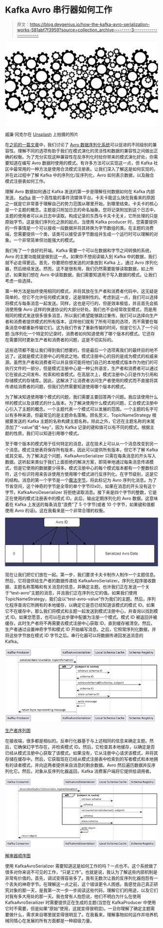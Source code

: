 # Kafka Avro 串行器如何工作

> 原文：<https://blog.devgenius.io/how-the-kafka-avro-serialization-works-581abf7f3959?source=collection_archive---------3----------------------->

![](img/d59b1349ae2a5d6fecc192598b2abb30.png)

威廉·冈克尔在 [Unsplash](https://unsplash.com?utm_source=medium&utm_medium=referral) 上拍摄的照片

在[之前的一篇文章](https://medium.com/codex/understanding-avro-compatibility-e2f9afa48dd1)中，我们讨论了 [Avro 数据序列化系统](https://avro.apache.org/)可以促进的不同级别的兼容性。理解不同的选项有助于我们在模式演化的灵活性和数据的兼容性之间做出正确的权衡。为了充分实现这种兼容性在反序列化时给你带来的模式演化好处，你需要知道在编写 Avro 数据时使用的模式。有许多方法可以实现这一点，但 Kafka 社区中最常用的一种方法是使用合流模式注册表。让我们深入了解这是如何实现的，并在此过程中了解 Kafka 中的序列化/反序列化，Avro 如何表示数据，以及融合模式注册表如何工作。

理解 Avro 数据如何通过 Kafka 发送的第一步是理解任何数据如何在 Kafka 内部发送。 [Kafka](https://kafka.apache.org/) 是一个高性能的事件流媒体平台。卡夫卡能这么快在我看来的原因之一就是它非常善于理解自己的势力范围从哪里开始，到哪里结束。卡夫卡的核心是一个主题的概念。主题是只附加日志的命名抽象。您将记录附加到这个日志中，主题的使用者可以从日志中读取。构成记录的东西与卡夫卡无关，它所处理的只是原始字节。这是我们序列化之旅的起点。当使用 Kafka producer 时，您需要提供的一件事情是一个可以接收一段数据并将其转换为字节数组的类。在主题的消费端，您需要提供一个类，该类可以接受该字节数组并生成一个运行时可以理解的对象。一个非常简单但功能强大的模式。

我们有了一个良好的开端。Kafka 需要一个可以在数据和字节之间转换的系统，Avro 的主要功能就是做到这一点。如果你不想阅读输入到 Kafka 中的数据，我们就不必走得更远。首先，你要把你想发送的对象放到 Kafka 上，通过 Avro 序列化器，然后继续发送。然而，这不是很有用，我们仍然需要能够读取数据，如上所述，如果我们想在 Avro 中读取数据，我们需要知道用于写入数据的模式。让我们考虑一些选择。

第一种方法是始终使用相同的模式，并将其放在生产者和消费者代码中。这无疑是简单的，但它不允许任何模式演变，这是限制性的。考虑到这一点，我们可以选择将模式与每条消息一起发送。同样，这也是可行的，但是效率极低，并且首先会抵消使用像 Avro 这样的快速协议的大部分好处。我们也不会经常改变模式，而是用相同的模式发送很多很多消息，所以我们希望能够跳过重传。我们可以选择向生产者和消费者提供模式的所有版本，这样他们就有了所有可能的选项，而不需要在每条消息中都重新传输它们。这为我们节省了重新传输的时间，但是它引入了一个问题:当序列化一个特定的记录时，消费者如何知道使用了哪个版本的模式。它还存在需要同时更新生产者和消费者的问题，这是不切实际的。

这些选项都不能让我们得到我们想要的，但是最后一个选项离我们的最终目的地不远了。这就是模式注册中心的用武之地。模式注册中心的目的是成为模式的权威来源。虽然生产者和消费者可以并且很可能将他们自己的本地模式版本作为他们的可执行文件的一部分，但是模式注册中心是一种公共语言，生产者和消费者可以通过它在彼此之间发布、检索和检查模式。在高层次上，模式注册中心只是作为引用和存储模式的存储库。因此，这解决了让消费者访问生产者使用的模式而不直接将其传递给消费者的问题，但我们仍然需要知道使用哪个版本的模式。

为了解决知道使用哪个模式的问题，我们需要主要回答两个问题。我应该使用什么样的模式以及该模式的什么版本。为了解决使用什么模式的问题，汇合模式注册中心引入了主题的概念。一个主题代表一个模式可以发展的范围。一个主题的名字可以有多种来源，但最常见的是主题命名策略。顾名思义，TopicNameStrategy 根据要发送的 Kafka 主题的名称构建主题名称。除此之外，它还在主题名称的末尾添加了“-value”或“-key”，因为 Kafka 记录的键和值可以有不同的模式。根据主题的性质，我们可以知道引用哪个模式。

至于哪个版本的模式用于任何特定的消息，这在技术上可以从一个消息改变到另一个消息。模式注册表将保存所有版本，因此可以提供所有版本，但它不了解 Kafka 或其交易。为了解决这个问题，KafkaAvroSerializer 只需在每条消息的开头写入数据。这听起来类似于我们上面拒绝的解决方案，即简单地通过每条消息传递模式，但是它使用的数据要少得多。模式注册中心的每个模式版本都有一个整数标识符，这个标识符用来告诉使用方使用哪个模式进行反序列化。在字节级别，这是它的结构。消息的第一个字节是一个[魔法字节](https://en.wikipedia.org/wiki/List_of_file_signatures)，将此标记为 Avro 序列化消息。为了节省空间，这个神奇的字节是全零的单个字节(0x0)，如果在消息的开头没有这个字节，KafkaAvroDeserializer 将拒绝读取消息。接下来是四个字节的整数，它是正在使用的模式注册表中的模式 ID。此后，输出定期序列化的 Avro 数据。这意味着在 Kafka 上发送的每条消息“浪费”了 5 个字节(或者 10 个字节，如果键和值都使用 Avro 的话)。这在我看来是一个非常合理的权衡。

![](img/c9e9cefe40b239a7c3afc563eebe5efb.png)

现在让我们把它们放在一起。第一步，我们要求卡夫卡制作人制作一个主题信息。然后，它将提供给生产者的数据传递给 KafkaAvroSerializer。序列化程序接收数据、主题名称策略和有关消息的信息，并确定主题。也许我们正在发送一个关于“test-avro”主题的消息，并且我们正在序列化它的值。如果我们使用 TopicNameStrategy，我们会以“test-avro-value”作为我们的主题。然后，序列化程序查询它所拥有的本地缓存，以确定它是否已经知道该模式的模式 ID。如果它不在缓存中，那么我们将模式和主题一起发送到模式注册中心，并查询以找到模式 ID。如果您愿意，也可以在此步骤中配置为注册一个模式。模式 ID 被返回并被缓存，此时生产者将不再需要去模式注册中心获取 ID，直到缓存被清空。然后，生产者通过设置神奇字节和模式 ID 开始编写消息。之后，它照常序列化数据，并将这些字节放在模式 ID 字节之后。串行化器可以将数据传递回发送消息的 Kafka。

![](img/b555f20a20599b7265027c7cb913791a.png)

[生产者序列图](//www.plantuml.com/plantuml/png/XP3DJiCm48JlVefLJgrKNY07L4Gl4HmGvGMspZOO73lQtHILfmVouwIH8cxsQ6RyZVUYoDhMtZJ8wgnhC2Wq7ClM4WCAP4zu_aHu6QJinYZ43htxdbiVBXoFIL_pFw9zfoxq72rwEFvUQuHEliqmLKwKhvrviBqEMWPcPBsxdxNdqtbJekBRHBG3ZOspHJZ76jN5i3Ne5QGzVP1LS07i7uEPJKlL2Jm79cL75mBfYOg3MOvR4YKZULdqfv5JSR-qE6pwt6uat9hHk_h0V-oYaMdE4yhLI0vVx9IW9X6ibjZZvtVOBGSuNPM0gM4I2kf2bO9x2cLR-ny0)

在接收端，很多都是相似的。反串行化器基于与上述相同的信息来确定主题。然后，它确保幻字节存在，并检索模式 ID。然后，它检查其本地缓存，以确定是否已经从模式注册中心获取了该模式。如果没有，它从注册中心请求该模式，并将其存储在缓存中。然后，它获取现在已经从模式注册表中检索到的写者模式和本地拥有的读者模式，并向这两者提供来自消息的剩余数据。Avro 然后遍历数据并反序列化它。然后，对象从反序列化器返回，Kafka 消费客户端将它提供给调用者。

![](img/05b417df88220c2c414a957e584824bc.png)

[解串器顺序图](//www.plantuml.com/plantuml/png/XP51Skem38RtFeKcAvZXNO356pgmOTfLsmi88rgtZfsHP3hqzAKcCOcpwDBAz__wDDc88cjglUcGrLdNOL2mCKXgYG45caSyVI9i-r4p0Oyan0wz-nx33sUEk_AbpjpdMxJlb6DFqQA7b-kpHSZZQORfpOdo9SCzzjpF6Z35zz__YT9w_5eSBahoEZPRWSREsNqunHRLnR0qw1Ka7Jx8AhW0zjV5Z5hoZkg4DJ0fEpeJI7Op5J3twZdoCcilnzvhRnSlRg7zRZKOBit0rXkWhFZJNJHo4QTmh1DrxnSx9OXPOCQMFv7b4uS1t5oRK-j_0000)

使用 KafkaAvroSerializer 需要知道这是如何工作的吗？一点也不。这个系统做了很多对你来说不可见的工作，“只是工作”。也就是说，我认为了解这些内部机制是非常有价值的。首先，调试变得容易多了。我有无数次让我的反序列化器抱怨有一个丢失的神奇字节。在理解这一点之前，这个错误更令人困惑。我感觉自己真正研究对象的那一天，是我第一次一步一步阅读这些代码，理解它们的用途，以及它们对我有多大用处的那一天。我也曾有人抱怨说，他们不明白为什么在使用 KafkaAvroSerailizer 时需要提供正在生成的主题(当您在 KafkaProducer 中使用它时不需要，但是如果“原始”使用，这就变得很明显)。一旦你理解了确定主题需要做什么，需求来自哪里就变得很明显了。在我看来，理解事物如何运作并培养机械同情心在发展的所有方面都是一种超级力量。